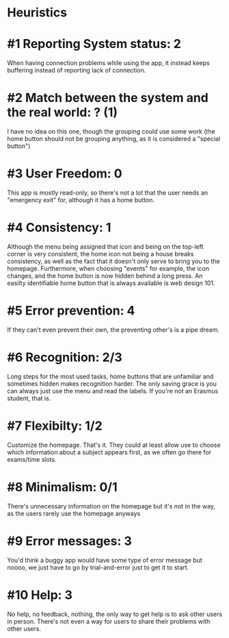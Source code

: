 # Heuristics

# #1 Reporting System status: 2
When having connection problems while using the app, it instead keeps buffering instead of reporting lack of connection.

# #2 Match between the system and the real world: ? (1)
I have no idea on this one, though the grouping could use some work (the home button should not be grouping anything, as it is considered a "special button")

# #3 User Freedom: 0
This app is mostly read-only, so there's not a lot that the user needs an "emergency exit" for, although it has a home button.

# #4 Consistency: 1
Although the menu being assigned that icon and being on the top-left corner is very consistent, the home icon not being a house breaks consistency, as well as the fact that it doesn't only serve to bring you to the homepage. Furthermore, when choosing "events" for example, the icon changes, and the home button is now hidden behind a long press. An easilty identifiable home button that is always available is web design 101.

# #5 Error prevention: 4
If they can't even prevent their own, the preventing other's is a pipe dream.

# #6 Recognition: 2/3
Long steps for the most used tasks, home buttons that are unfamiliar and sometimes hidden makes recognition harder. The only saving grace is you can always just use the menu and read the labels. If you're not an Erasmus student, that is.

# #7 Flexibilty: 1/2
Customize the homepage. That's it. They could at least allow use to choose which information about a subject appears first, as we often go there for exams/time slots.

# #8 Minimalism: 0/1
There's unnecessary information on the homepage but it's not in the way, as the users rarely use the homepage anyways

# #9 Error messages: 3
You'd think a buggy app would have some type of error message but noooo, we just have to go by trial-and-error just to get it to start.

# #10 Help: 3
No help, no feedback, nothing, the only way to get help is to ask other users in person. There's not even a way for users to share their problems with other users.